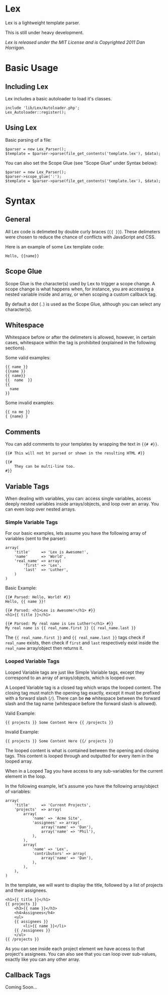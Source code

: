 Lex
===

Lex is a lightweight template parser.

This is still under heavy development.


_Lex is released under the MIT License and is Copyrighted 2011 Dan Horrigan._

Basic Usage
===========

Including Lex
-------------

Lex includes a basic autoloader to load it's classes.

    include 'lib/Lex/Autoloader.php';
    Lex_Autoloader::register();

Using Lex
---------

Basic parsing of a file:

    $parser = new Lex_Parser();
    $template = $parser->parse(file_get_contents('template.lex'), $data);

You can also set the Scope Glue (see "Scope Glue" under Syntax below):

    $parser = new Lex_Parser();
    $parser->scope_glue(':');
    $template = $parser->parse(file_get_contents('template.lex'), $data);



Syntax
======

General
-------

All Lex code is delimeted by double curly braces (`{{ }}`).  These delimeters were chosen to reduce the chance of conflicts with JavaScript and CSS.

Here is an example of some Lex template code:

    Hello, {{name}}


Scope Glue
----------

Scope Glue is the character(s) used by Lex to trigger a scope change.  A scope change is what happens when, for instance, you are accessing a nested variable inside and array, or when scoping a custom callback tag.

By default a dot (`.`) is used as the Scope Glue, although you can select any character(s).


Whitespace
----------

Whitespace before or after the delimeters is allowed, however, in certain cases, whitespace within the tag is prohibited (explained in the following sections). 

Some valid examples:

    {{ name }}
    {{name }}
    {{ name}}
    {{  name  }}
    {{
      name
    }}

Some invalid examples:

    {{ na me }}
    { {name} }


Comments
--------

You can add comments to your templates by wrapping the text in `{{# #}}`.

    {{# This will not bt parsed or shown in the resulting HTML #}}

    {{#
        They can be multi-line too.
    #}}


Variable Tags
-------------

When dealing with variables, you can: access single variables, access deeply nested variables inside arrays/objects, and loop over an array.  You can even loop over nested arrays.

### Simple Variable Tags

For our basic examples, lets assume you have the following array of variables (sent to the parser):

    array(
        'title'     => 'Lex is Awesome!',
        'name'      => 'World',
        'real_name' => array(
            'first' => 'Lex',
            'last'  => 'Luther',
        )
    )

Basic Example:

	{{# Parsed: Hello, World! #}}
    Hello, {{ name }}!
    
	{{# Parsed: <h1>Lex is Awesome!</h1> #}}
    <h1>{{ title }}</h1>
    
	{{# Parsed: My real name is Lex Luther!</h1> #}}
    My real name is {{ real_name.first }} {{ real_name.last }}

The `{{ real_name.first }}` and `{{ real_name.last }}` tags check if `real_name` exists, then check if `first` and `last` respectively exist inside the `real_name` array/object then returns it.

### Looped Variable Tags

Looped Variable tags are just like Simple Variable tags, except they correspond to an array of arrays/objects, which is looped over.

A Looped Variable tag is a closed tag which wraps the looped content.  The closing tag must match the opening tag exactly, except it must be prefixed with a forward slash (`/`).  There can be **no** whitespace between the forward slash and the tag name (whitespace before the forward slash is allowed).

Valid Example:

    {{ projects }} Some Content Here {{ /projects }}

Invalid Example:

    {{ projects }} Some Content Here {{/ projects }}

The looped content is what is contained between the opening and closing tags.  This content is looped through and outputted for every item in the looped array.

When in a Looped Tag you have access to any sub-variables for the current element in the loop.

In the following example, let's assume you have the following array/object of variables:

    array(
        'title'     => 'Current Projects',
        'projects'  => array(
            array(
                'name' => 'Acme Site',
                'assignees' => array(
                    array('name' => 'Dan'),
                    array('name' => 'Phil'),
                ),
            ),
            array(
                'name' => 'Lex',
                'contributors' => array(
                    array('name' => 'Dan'),
                ),
            ),
        ),
    )
    
In the template, we will want to display the title, followed by a list of projects and their assignees.

    <h1>{{ title }}</h1>
    {{ projects }}
        <h3>{{ name }}</h3>
        <h4>Assignees</h4>
        <ul>
        {{ assignees }}
            <li>{{ name }}</li>
        {{ /assignees }}
        </ul>
    {{ /projects }}

As you can see inside each project element we have access to that project's assignees.  You can also see that you can loop over sub-values, exactly like you can any other array.

Callback Tags
-------------

Coming Soon...